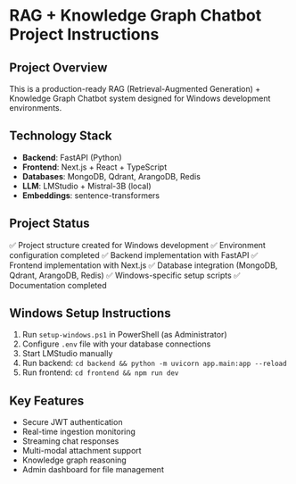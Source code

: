 # RAG + Knowledge Graph Chatbot Project Instructions

## Project Overview
This is a production-ready RAG (Retrieval-Augmented Generation) + Knowledge Graph Chatbot system designed for Windows development environments.

## Technology Stack
- **Backend**: FastAPI (Python)
- **Frontend**: Next.js + React + TypeScript
- **Databases**: MongoDB, Qdrant, ArangoDB, Redis
- **LLM**: LMStudio + Mistral-3B (local)
- **Embeddings**: sentence-transformers

## Project Status
✅ Project structure created for Windows development
✅ Environment configuration completed
✅ Backend implementation with FastAPI
✅ Frontend implementation with Next.js
✅ Database integration (MongoDB, Qdrant, ArangoDB, Redis)
✅ Windows-specific setup scripts
✅ Documentation completed

## Windows Setup Instructions
1. Run `setup-windows.ps1` in PowerShell (as Administrator)
2. Configure `.env` file with your database connections
3. Start LMStudio manually
4. Run backend: `cd backend && python -m uvicorn app.main:app --reload`
5. Run frontend: `cd frontend && npm run dev`

## Key Features
- Secure JWT authentication
- Real-time ingestion monitoring
- Streaming chat responses
- Multi-modal attachment support
- Knowledge graph reasoning
- Admin dashboard for file management